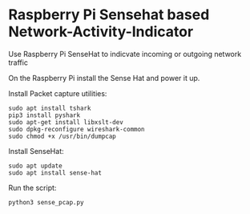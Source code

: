 # Raspberry Pi Sensehat based Network-Activity-Indicator
Use Raspberry Pi SenseHat  to indicvate incoming or outgoing network traffic

On the Raspberry Pi install the Sense Hat and power it up.

Install Packet capture utilities:
```
sudo apt install tshark
pip3 install pyshark
sudo apt-get install libxslt-dev
sudo dpkg-reconfigure wireshark-common
sudo chmod +x /usr/bin/dumpcap
```

Install SenseHat:
```
sudo apt update
sudo apt install sense-hat
```

Run the script:
```
python3 sense_pcap.py
```
